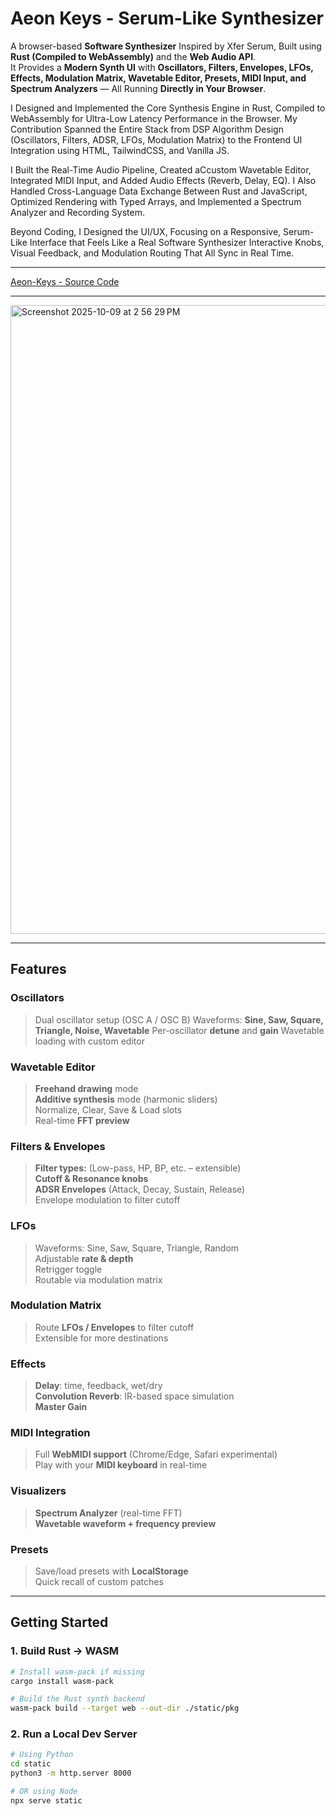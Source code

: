 #  Aeon Keys - Serum-Like Synthesizer 

A browser-based **Software Synthesizer** Inspired by Xfer Serum, Built using **Rust (Compiled to WebAssembly)** and the **Web Audio API**.  
It Provides a **Modern Synth UI** with **Oscillators, Filters, Envelopes, LFOs, Effects, Modulation Matrix, Wavetable Editor, Presets, MIDI Input, and Spectrum Analyzers** — All Running **Directly in Your Browser**.

I Designed and Implemented the Core Synthesis Engine in Rust, Compiled to WebAssembly for Ultra-Low Latency Performance in the Browser. My Contribution Spanned the Entire Stack  from DSP Algorithm Design (Oscillators, Filters, ADSR, LFOs, Modulation Matrix) to the Frontend UI Integration using HTML, TailwindCSS, and Vanilla JS.

I Built the Real-Time Audio Pipeline, Created aCcustom Wavetable Editor, Integrated MIDI Input, and Added Audio Effects (Reverb, Delay, EQ). I Also Handled Cross-Language Data Exchange Between Rust and JavaScript, Optimized Rendering with Typed Arrays, and Implemented a Spectrum Analyzer and Recording System.

Beyond Coding, I Designed the UI/UX, Focusing on a Responsive, Serum-Like Interface that Feels Like a Real Software Synthesizer Interactive Knobs, Visual Feedback, and Modulation Routing That All Sync in Real Time.

---

[Aeon-Keys - Source Code](https://github.com/visheshc14/Aeon-Keys)

---
<img width="637" height="1006" alt="Screenshot 2025-10-09 at 2 56 29 PM" src="https://github.com/user-attachments/assets/2c267efa-891a-4479-a0eb-4b334a9c8e39" />

---

##  Features

###  Oscillators
> Dual oscillator setup (OSC A / OSC B)
> Waveforms: **Sine, Saw, Square, Triangle, Noise, Wavetable**
> Per-oscillator **detune** and **gain**
> Wavetable loading with custom editor

###  Wavetable Editor
> **Freehand drawing** mode  
> **Additive synthesis** mode (harmonic sliders)  
> Normalize, Clear, Save & Load slots  
> Real-time **FFT preview**  

###  Filters & Envelopes
> **Filter types:** (Low-pass, HP, BP, etc. – extensible)  
> **Cutoff & Resonance knobs**  
> **ADSR Envelopes** (Attack, Decay, Sustain, Release)  
> Envelope modulation to filter cutoff  

###  LFOs
> Waveforms: Sine, Saw, Square, Triangle, Random  
> Adjustable **rate & depth**  
> Retrigger toggle  
> Routable via modulation matrix  

###  Modulation Matrix
> Route **LFOs / Envelopes** to filter cutoff  
> Extensible for more destinations  

###  Effects
> **Delay**: time, feedback, wet/dry  
> **Convolution Reverb**: IR-based space simulation  
> **Master Gain**  

###  MIDI Integration
> Full **WebMIDI support** (Chrome/Edge, Safari experimental)  
> Play with your **MIDI keyboard** in real-time  

###  Visualizers
> **Spectrum Analyzer** (real-time FFT)  
> **Wavetable waveform + frequency preview**  

###  Presets
> Save/load presets with **LocalStorage**  
> Quick recall of custom patches  
---

##  Getting Started

### 1. Build Rust → WASM
```bash
# Install wasm-pack if missing
cargo install wasm-pack

# Build the Rust synth backend
wasm-pack build --target web --out-dir ./static/pkg
```

### 2. Run a Local Dev Server 
```bash
# Using Python
cd static
python3 -m http.server 8000

# OR using Node
npx serve static
```





